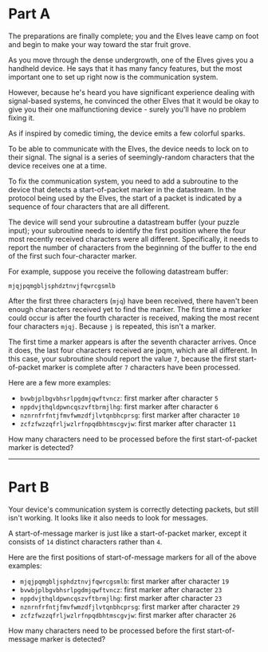 # Part A

The preparations are finally complete; you and the Elves leave camp on foot and begin to make your
way toward the star fruit grove.

As you move through the dense undergrowth, one of the Elves gives you a handheld device. He says
that it has many fancy features, but the most important one to set up right now is the communication
system.

However, because he's heard you have significant experience dealing with signal-based systems, he
convinced the other Elves that it would be okay to give you their one malfunctioning device - surely
you'll have no problem fixing it.

As if inspired by comedic timing, the device emits a few colorful sparks.

To be able to communicate with the Elves, the device needs to lock on to their signal. The signal is
a series of seemingly-random characters that the device receives one at a time.

To fix the communication system, you need to add a subroutine to the device that detects a
start-of-packet marker in the datastream. In the protocol being used by the Elves, the start of a
packet is indicated by a sequence of four characters that are all different.

The device will send your subroutine a datastream buffer (your puzzle input); your subroutine needs
to identify the first position where the four most recently received characters were all different.
Specifically, it needs to report the number of characters from the beginning of the buffer to the
end of the first such four-character marker.

For example, suppose you receive the following datastream buffer:

```
mjqjpqmgbljsphdztnvjfqwrcgsmlb
```

After the first three characters (`mjq`) have been received, there haven't been enough characters
received yet to find the marker. The first time a marker could occur is after the fourth character
is received, making the most recent four characters `mjqj`. Because `j` is repeated, this isn't a
marker.

The first time a marker appears is after the seventh character arrives. Once it does, the last four
characters received are jpqm, which are all different. In this case, your subroutine should report
the value `7`, because the first start-of-packet marker is complete after `7` characters have been
processed.

Here are a few more examples:

- `bvwbjplbgvbhsrlpgdmjqwftvncz`: first marker after character `5`
- `nppdvjthqldpwncqszvftbrmjlhg`: first marker after character `6`
- `nznrnfrfntjfmvfwmzdfjlvtqnbhcprsg`: first marker after character `10`
- `zcfzfwzzqfrljwzlrfnpqdbhtmscgvjw`: first marker after character `11`

How many characters need to be processed before the first start-of-packet marker is detected?

---

# Part B

Your device's communication system is correctly detecting packets, but still isn't working. It looks
like it also needs to look for messages.

A start-of-message marker is just like a start-of-packet marker, except it consists of `14` distinct
characters rather than `4`.

Here are the first positions of start-of-message markers for all of the above examples:

- `mjqjpqmgbljsphdztnvjfqwrcgsmlb`: first marker after character `19`
- `bvwbjplbgvbhsrlpgdmjqwftvncz`: first marker after character `23`
- `nppdvjthqldpwncqszvftbrmjlhg`: first marker after character `23`
- `nznrnfrfntjfmvfwmzdfjlvtqnbhcprsg`: first marker after character `29`
- `zcfzfwzzqfrljwzlrfnpqdbhtmscgvjw`: first marker after character `26`

How many characters need to be processed before the first start-of-message marker is detected?

